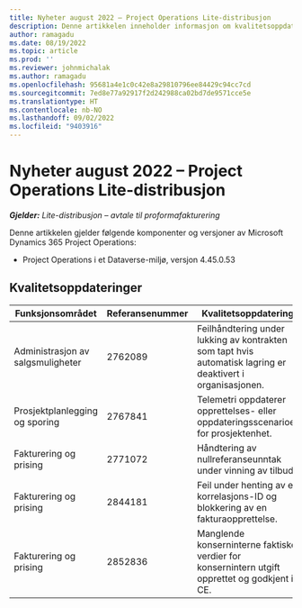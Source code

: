 ```yaml
---
title: Nyheter august 2022 – Project Operations Lite-distribusjon
description: Denne artikkelen inneholder informasjon om kvalitetsoppdateringene som er tilgjengelige i utgivelsen av Microsoft Dynamics 365 Project Operations Lite-distribusjon fra august 2022.
author: ramagadu
ms.date: 08/19/2022
ms.topic: article
ms.prod: ''
ms.reviewer: johnmichalak
ms.author: ramagadu
ms.openlocfilehash: 95681a4e1c0c42e8a29810796ee84429c94cc7cd
ms.sourcegitcommit: 7ed8e77a92917f2d242988ca02bd7de9571cce5e
ms.translationtype: HT
ms.contentlocale: nb-NO
ms.lasthandoff: 09/02/2022
ms.locfileid: "9403916"
---
```

# <a name="whats-new-august-2022---project-operations-lite-deployment"></a>Nyheter august 2022 – Project Operations Lite-distribusjon

_**Gjelder:** Lite-distribusjon – avtale til proformafakturering_

Denne artikkelen gjelder følgende komponenter og versjoner av Microsoft Dynamics 365 Project Operations:

- Project Operations i et Dataverse-miljø, versjon 4.45.0.53

## <a name="quality-updates"></a>Kvalitetsoppdateringer

| Funksjonsområdet | Referansenummer | Kvalitetsoppdatering |
| --- | --- | --- |
|   Administrasjon av salgsmuligheter | 2762089 | Feilhåndtering under lukking av kontrakten som tapt hvis automatisk lagring er deaktivert i organisasjonen.|
|Prosjektplanlegging og sporing | 2767841 | Telemetri oppdaterer opprettelses- eller oppdateringsscenarioer for prosjektenhet.|
|Fakturering og prising | 2771072 | Håndtering av nullreferanseunntak under vinning av tilbud.|
|Fakturering og prising | 2844181 |Feil under henting av en korrelasjons-ID og blokkering av en fakturaopprettelse.|
|Fakturering og prising | 2852836 | Manglende konserninterne faktiske verdier for konsernintern utgift opprettet og godkjent i CE.|
